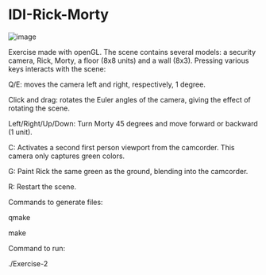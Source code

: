 # IDI-Rick-Morty

![image](https://user-images.githubusercontent.com/129793310/229621937-35d33512-f0d8-44ad-a78a-59e327b14b91.png)


Exercise made with openGL.
The scene contains several models: a security camera, Rick, Morty, a floor (8x8 units) and a wall (8x3).
Pressing various keys interacts with the scene:

Q/E: moves the camera left and right, respectively, 1 degree.

Click and drag: rotates the Euler angles of the camera, giving the effect of rotating the scene.

Left/Right/Up/Down: Turn Morty 45 degrees and move forward or backward (1 unit).

C: Activates a second first person viewport from the camcorder. This camera only captures green colors.

G: Paint Rick the same green as the ground, blending into the camcorder.

R: Restart the scene.

Commands to generate files:

qmake

make

Command to run:

./Exercise-2
